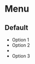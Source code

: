 # Menu <Badge text="stable"/>

## Default
<div class="p-3 border rounded-2 my-3">
  <ul class="menu" role="menu">
    <li class="menu-option" role="menu-item" tabindex="0">
      <div class="menu-option__content">
        <div class="menu-option__text">Option 1</div>
      </div>
    </li>
    <li class="menu-option" role="menu-item" tabindex="0">
      <div class="menu-option__content">
        <div class="menu-option__text">Option 2</div>
      </div>
    </li>
    <li class="menu-option menu-option--divider" role="menu-item"></li>
    <li class="menu-option" role="menu-item" tabindex="0">
      <div class="menu-option__content">
        <div class="menu-option__text">Option 3</div>
      </div>
    </li>
  </ul>
</div>
